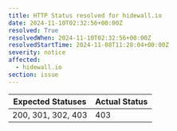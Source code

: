 ```yaml
---
title: HTTP Status resolved for hidewall.io
date: 2024-11-10T02:32:56+00:00Z
resolved: True
resolvedWhen: 2024-11-10T02:32:56+00:00Z
resolvedStartTime: 2024-11-08T11:28:04+00:00Z
severity: notice
affected:
  - hidewall.io
section: issue
---
```


| Expected Statuses | Actual Status  |
|-------------------|----------------|
| 200, 301, 302, 403 | 403 |
